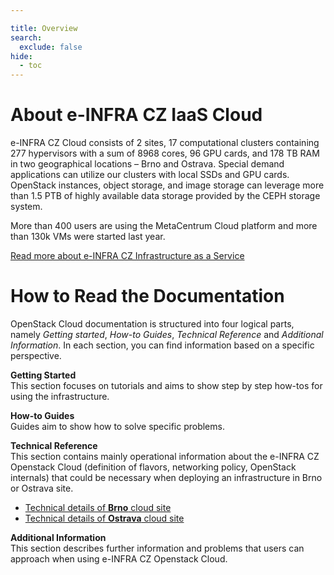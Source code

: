```yaml
---

title: Overview
search:
  exclude: false
hide:
  - toc
---
```


# About e-INFRA CZ IaaS Cloud

e-INFRA CZ Cloud consists of 2 sites, 17 computational clusters containing 277 hypervisors with a sum of 8968 cores, 96 GPU cards, and 178 TB RAM in two geographical locations –⁠⁠⁠ Brno and Ostrava. Special demand applications can utilize our clusters with local SSDs and GPU cards. OpenStack instances, object storage, and image storage can leverage more than 1.5 PTB of highly available data storage provided by the CEPH storage system.

More than 400 users are using the MetaCentrum Cloud platform and more than 130k VMs were started last year.

[Read more about e-INFRA CZ Infrastructure as a Service][readmore]

# How to Read the Documentation

OpenStack Cloud documentation is structured into four logical parts, namely *Getting started*, *How-to Guides*, *Technical Reference* and *Additional Information*. In each section, you can find information based on a specific perspective.

**Getting Started**   
This section focuses on tutorials and aims to show step by step how-tos for using the infrastructure.

**How-to Guides**   
Guides aim to show how to solve specific problems.

**Technical Reference**   
This section contains mainly operational information about the e-INFRA CZ Openstack Cloud (definition of flavors, networking policy, OpenStack internals) that could be necessary when deploying an infrastructure in Brno or Ostrava site.

  * [Technical details of **Brno** cloud site][tech-brno]   
  * [Technical details of **Ostrava** cloud site][tech-ost]   

**Additional Information**   
This section describes further information and problems that users can approach when using e-INFRA CZ Openstack Cloud.

[readmore]: https://www.cerit-sc.cz/infrastructure-services/data-processing/cloud-service
[tech-brno]: ./technical-reference/brno-site/
[tech-ost]: ./technical-reference/ostrava-site/
